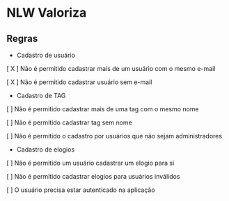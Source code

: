 # NLW Valoriza

## Regras

- Cadastro de usuário

[ X ] Não é permitido cadastrar mais de um usuário com o mesmo e-mail

[ X ] Não é permitido cadastrar usuário sem e-mail

- Cadastro de TAG

[ ] Não é permitido cadastrar mais de uma tag com o mesmo nome

[ ] Não é permitido cadastrar tag sem nome

[ ] Não é permitido o cadastro por usuários que não sejam administradores

- Cadastro de elogios

[ ] Não é permitido um usuário cadastrar um elogio para si

[ ] Não é permitido cadastrar elogios para usuários inválidos

[ ] O usuário precisa estar autenticado na aplicação
